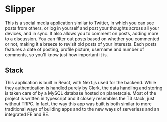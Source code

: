 # Slipper
This is a social media application similar to Twitter, in which you can see posts from others, or log in yourself and post your thoughts across all your devices, and in sync. It also allows you to comment on posts, adding more to a discussion. You can filter out posts based on whether you commented or not, making it a breeze to revisit old posts of your interests. Each posts features a date of posting, profile picture, username and number of comments, so you'll know just how important it is.
## Stack
This application is built in React, with Next.js used for the backend. While they authentication is handled purely by Clerk, the data handling and storing is taken care of by a MySQL database hosted on planetscale. Most of the project is written in typescript and it closely resembles the T3 stack, just without TRPC. In fact, the way this app was built is both similar to more traditional ways of building apps and to the new ways of serverless and an integrated FE and BE.
